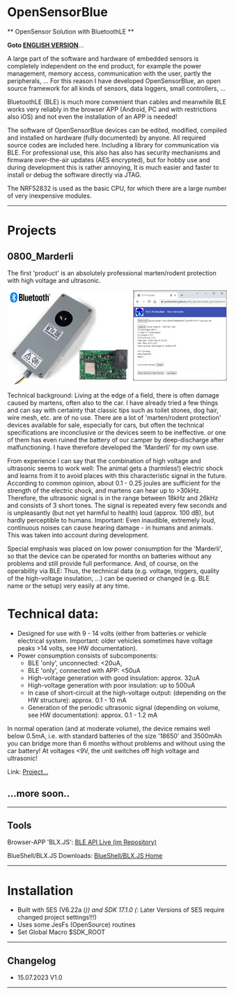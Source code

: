 # OpenSensorBlue #
** OpenSensor Solution with BluetoothLE **

<b>Goto [ENGLISH VERSION](./README.md)</b>...

A large part of the software and hardware of embedded sensors is completely independent on the end product, for example the power management,
memory access, communication with the user, partly the peripherals, ... For this reason I have developed OpenSensorBlue, an open source framework for all kinds of sensors, data loggers, small controllers, ... 

BluetoothLE (BLE) is much more convenient than cables and meanwhile BLE works very reliably in the browser APP (Android, PC and with restrictions also iOS) and not even the installation of an APP is needed!

The software of OpenSensorBlue devices can be edited, modified, compiled and installed on hardware (fully documented) by anyone. All required
source codes are included here. Including a library for communication via BLE. For professional use, this also has also has security mechanisms and firmware over-the-air updates (AES encrypted), but for hobby use and during development this is rather annoying, 
It is much easier and faster to install or debug the software directly via JTAG.

The NRF52832 is used as the basic CPU, for which there are a large number of very inexpensive modules. 

---
# Projects #

## 0800_Marderli ##
The first 'product' is an absolutely professional marten/rodent protection with high voltage and ultrasonic. 

!['Marderli'](./documentation/0800_marder/img/marderli_all.jpg)

Technical background: Living at the edge of a field, there is often damage caused by martens, often also to the car. I have already tried a few things and
can say with certainty that classic tips such as toilet stones, dog hair, wire mesh, etc. are of no use.
There are a lot of 'marten/rodent protection' devices available for sale, especially for cars, but often the technical specifications are inconclusive or the devices seem to be ineffective.
or one of them has even ruined the battery of our camper by deep-discharge after malfunctioning. I have therefore developed the 'Marderli' for my own use.

From experience I can say that the combination of high voltage and ultrasonic seems to work well:
The animal gets a (harmless!) electric shock and learns from it to avoid places with this characteristic signal in the future.
According to common opinion, about 0.1 - 0.25 joules are sufficient for the strength of the electric shock, and martens can hear up to >30kHz. 
Therefore, the ultrasonic signal is in the range between 18kHz and 26kHz and consists of 3 short tones.
The signal is repeated every few seconds and is unpleasantly (but not yet harmful to health) loud (approx. 100 dB), but hardly perceptible to humans.
Important: Even inaudible, extremely loud, continuous noises can cause hearing damage - in humans and animals. This was taken into account during development.

Special emphasis was placed on low power consumption for the 'Marderli', so that the device can be operated for months on batteries without any problems and still provide full performance.
And, of course, on the operability via BLE: Thus, the technical data (e.g. voltage, triggers, quality of the high-voltage insulation, ...) can be queried or changed (e.g. BLE name or the setup) very easily at any time.

# Technical data: #
- Designed for use with 9 - 14 volts (either from batteries or vehicle electrical system. Important: older vehicles sometimes have voltage peaks >14 volts, see HW documentation).
- Power consumption consists of subcomponents:
	- BLE 'only', unconnected: <20uA, 
	- BLE 'only', connected with APP: <50uA
	- High-voltage generation with good insulation: approx. 32uA
	- High-voltage generation with poor insulation: up to 500uA
	- In case of short-circuit at the high-voltage output: (depending on the HW structure): approx. 0.1 - 10 mA
	- Generation of the periodic ultrasonic signal (depending on volume, see HW documentation): approx. 0.1 - 1.2 mA
 
 In normal operation (and at moderate volume), the device remains well below 0.5mA, i.e. with standard batteries of the size '18650' and 3500mAh 
 you can bridge more than 6 months without problems and without using the car battery!
 At voltages <9V, the unit switches off high voltage and ultrasonic!

 
Link: [Project...](./documentation/0800_marder/README.md)

## ...more soon.. ##

---
## Tools ##

Browser-APP 'BLX.JS': [BLE API Live (im Repository)](https://joembedded.github.io/ltx_ble_demo/ble_api/index.html)

BlueShell/BLX.JS Downloads: [BlueShell/BLX.JS Home](https://joembedded.de/x3/blueshell)

---
# Installation
- Built with SES (V6.22a (*)) and SDK 17.1.0   (*: Later Versions of SES require changed project settings!!!)
- Uses some JesFs (OpenSource) routines
- Set Global Macro $SDK_ROOT

---
## Changelog  ##
- 15.07.2023 V1.0 

---

